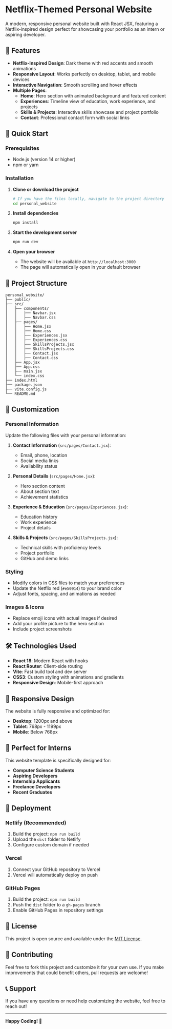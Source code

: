 # Netflix-Themed Personal Website

A modern, responsive personal website built with React JSX, featuring a Netflix-inspired design perfect for showcasing your portfolio as an intern or aspiring developer.

## 🌟 Features

- **Netflix-Inspired Design**: Dark theme with red accents and smooth animations
- **Responsive Layout**: Works perfectly on desktop, tablet, and mobile devices
- **Interactive Navigation**: Smooth scrolling and hover effects
- **Multiple Pages**:
  - **Home**: Hero section with animated background and featured content
  - **Experiences**: Timeline view of education, work experience, and projects
  - **Skills & Projects**: Interactive skills showcase and project portfolio
  - **Contact**: Professional contact form with social links

## 🚀 Quick Start

### Prerequisites
- Node.js (version 14 or higher)
- npm or yarn

### Installation

1. **Clone or download the project**
   ```bash
   # If you have the files locally, navigate to the project directory
   cd personal_website
   ```

2. **Install dependencies**
   ```bash
   npm install
   ```

3. **Start the development server**
   ```bash
   npm run dev
   ```

4. **Open your browser**
   - The website will be available at `http://localhost:3000`
   - The page will automatically open in your default browser

## 📁 Project Structure

```
personal_website/
├── public/
├── src/
│   ├── components/
│   │   ├── Navbar.jsx
│   │   ├── Navbar.css
│   ├── pages/
│   │   ├── Home.jsx
│   │   ├── Home.css
│   │   ├── Experiences.jsx
│   │   ├── Experiences.css
│   │   ├── SkillsProjects.jsx
│   │   ├── SkillsProjects.css
│   │   ├── Contact.jsx
│   │   ├── Contact.css
│   ├── App.jsx
│   ├── App.css
│   ├── main.jsx
│   └── index.css
├── index.html
├── package.json
├── vite.config.js
└── README.md
```

## 🎨 Customization

### Personal Information
Update the following files with your personal information:

1. **Contact Information** (`src/pages/Contact.jsx`):
   - Email, phone, location
   - Social media links
   - Availability status

2. **Personal Details** (`src/pages/Home.jsx`):
   - Hero section content
   - About section text
   - Achievement statistics

3. **Experience & Education** (`src/pages/Experiences.jsx`):
   - Education history
   - Work experience
   - Project details

4. **Skills & Projects** (`src/pages/SkillsProjects.jsx`):
   - Technical skills with proficiency levels
   - Project portfolio
   - GitHub and demo links

### Styling
- Modify colors in CSS files to match your preferences
- Update the Netflix red (`#e50914`) to your brand color
- Adjust fonts, spacing, and animations as needed

### Images & Icons
- Replace emoji icons with actual images if desired
- Add your profile picture to the hero section
- Include project screenshots

## 🛠️ Technologies Used

- **React 18**: Modern React with hooks
- **React Router**: Client-side routing
- **Vite**: Fast build tool and dev server
- **CSS3**: Custom styling with animations and gradients
- **Responsive Design**: Mobile-first approach

## 📱 Responsive Design

The website is fully responsive and optimized for:
- **Desktop**: 1200px and above
- **Tablet**: 768px - 1199px
- **Mobile**: Below 768px

## 🎯 Perfect for Interns

This website template is specifically designed for:
- **Computer Science Students**
- **Aspiring Developers**
- **Internship Applicants**
- **Freelance Developers**
- **Recent Graduates**

## 🚀 Deployment

### Netlify (Recommended)
1. Build the project: `npm run build`
2. Upload the `dist` folder to Netlify
3. Configure custom domain if needed

### Vercel
1. Connect your GitHub repository to Vercel
2. Vercel will automatically deploy on push

### GitHub Pages
1. Build the project: `npm run build`
2. Push the `dist` folder to a `gh-pages` branch
3. Enable GitHub Pages in repository settings

## 📝 License

This project is open source and available under the [MIT License](LICENSE).

## 🤝 Contributing

Feel free to fork this project and customize it for your own use. If you make improvements that could benefit others, pull requests are welcome!

## 📞 Support

If you have any questions or need help customizing the website, feel free to reach out!

---

**Happy Coding! 🚀**
